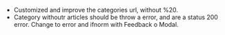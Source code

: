 - Customized and improve the categories url, without %20.
- Category withoutr articles should be throw a error, and are a status 200 error. Change to error and ifnorm with Feedback o Modal.